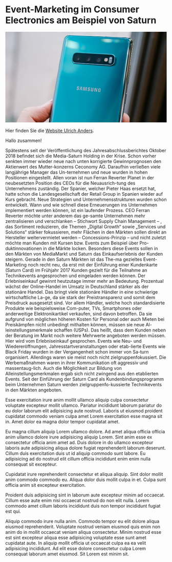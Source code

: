 # Event-Marketing im Consumer Electronics am Beispiel von Saturn

![Laptop](01.jpg)

Hier finden Sie die [Website Ulrich Anders](https://ulrich-anders.eu/).

Hallo zusammen!

Spätestens seit der Veröffentlichung des Jahresabschlussberichtes Oktober 2018 befindet sich die Media-Saturn Holding in der Krise. Schon vorher senkten immer wieder neue nach unten korrigierte Gewinnprognosen den Aktienwert des Mutter-konzerns Ceconomy AG. Daraufhin verließen viele langjährige Manager das Un-ternehmen und neue wurden in hohen Positionen eingestellt. Allen voran ist nun Ferran Reverter Planet in der neubesetzten Position des CEOs für die Neuausrich-tung des Unternehmens zuständig. Der Spanier, welcher Pieter Haas ersetzt hat, hatte schon die Landesgesellschaft der Retail Group in Spanien wieder auf Kurs gebracht.
Neue Strategien und Unternehmensstrukturen wurden schon entwickelt. Wann und wie schnell diese Erneuerungen ins Unternehmen implementiert werden können, ist ein laufender Prozess. CEO Ferran Reverter möchte unter anderem das ge-samte Unternehmen mehr zentralisieren und verschlanken – Stichwort Supply Chain Management – , das Sortiment reduzieren, die Themen „Digital Growth“ sowie „Services und Solutions“ stärker fokussieren, mehr Flächen in den Märkten sollen direkt an Hersteller weitervermietet werden – Concessions-Prinzip – und nicht zuletzt möchte man Kunden mit Kursen bzw. Events zum Beispiel über Pro-duktinnovationen in die Märkte locken.
Besonders diese Events sollen in den Märkten von MediaMarkt und Saturn das Einkaufserlebnis der Kunden steigern. Gerade in den Saturn Märkten ist das The-ma gezieltes Event-Marketing noch recht neu, da erst mit der Einführung einer Kundenkarte (Saturn Card) im Frühjahr 2017 Kunden gezielt für die Teilnahme an Technikevents angesprochen und eingeladen werden können.
Der Erlebniseinkauf gewinnt heutzutage immer mehr an Bedeutung. Prozentual wächst der Online-Handel im Umsatz in Deutschland stärker als der stationäre Handel. Das bringt viele stationäre Händler in eine schwierige wirtschaftliche La-ge, da sie stark der Preistransparenz und somit dem Preisdruck ausgesetzt sind. Vor allem Händler, welche hoch standardisierte Produkte wie beispielsweise Com-puter, TVs, Smartphones oder anderweitige Elektronikartikel verkaufen, sind davon betroffen. Da sie aufgrund von möglichen höheren Kosten für Personal oder auch Mieten bei Preiskämpfen nicht unbedingt mithalten können, müssen sie neue Al-leinstellungsmerkmale schaffen (USPs). Das heißt, dass dem Kunden neben der Beratung im Markt noch weitere Mehrwerte angeboten werden müssen. Hier wird vom Erlebniseinkauf gesprochen.
Events wie Neu- und Wiedereröffnungen, Jahresstartveranstaltungen oder etab-lierte Events wie Black Friday wurden in der Vergangenheit schon immer von Sa-turn organisiert. Allerdings waren sie meist noch nicht zielgruppenfokussiert. Die Werbemaßnahmen waren in ihrer Kommunikation oft aggressiv und massentaug-lich. Auch die Möglichkeit zur Bildung von Alleinstellungsmerkmalen ergab sich nicht zwingend aus den etablierten Events. Seit der Einführung der Saturn Card als Kundenbindungsprogramm beim Unternehmen Saturn werden zielgruppenfo-kussierte Technikevents in den Märkten angeboten.

Esse exercitation irure anim mollit ullamco aliquip culpa consectetur voluptate excepteur mollit ullamco. Pariatur incididunt laborum pariatur do eu dolor laborum elit adipisicing aute nostrud. Laboris ut eiusmod proident cupidatat commodo veniam culpa amet Lorem exercitation esse magna sit in. Amet dolor ea magna dolor tempor cupidatat amet.

Eu magna cillum aliquip Lorem ullamco dolore. Ad amet aliqua officia officia anim ullamco dolore irure adipisicing aliquip Lorem. Sint anim esse ex consectetur officia anim amet ad. Duis dolore in do ullamco excepteur laboris aute adipisicing aliqua dolore fugiat reprehenderit laborum deserunt. Cillum duis exercitation duis ut id aliquip commodo sunt labore. Eu adipisicing ad do nostrud elit cillum officia incididunt enim enim nulla consequat sit excepteur.

Cupidatat irure reprehenderit consectetur et aliqua aliquip. Sint dolor mollit anim commodo commodo eu. Aliqua dolor duis mollit culpa in et. Culpa sunt officia anim sit excepteur exercitation.

Proident duis adipisicing sint in laborum aute excepteur minim ad occaecat. Cillum esse aute enim nisi occaecat nostrud do non elit nulla. Lorem commodo amet cillum laboris incididunt duis non tempor incididunt fugiat est qui.

Aliquip commodo irure nulla anim. Commodo tempor eu elit dolore aliqua eiusmod reprehenderit. Voluptate nostrud veniam eiusmod quis enim non anim do in mollit occaecat veniam aliqua consectetur. Minim nostrud esse est sint excepteur aliqua esse adipisicing voluptate esse sunt amet cupidatat aute. In aliquip mollit officia ut occaecat culpa ea ea velit adipisicing incididunt. Ad elit esse dolore consectetur culpa Lorem consequat laborum amet eiusmod. Sit Lorem est minim sit.
